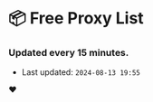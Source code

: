 # :package: Free Proxy List
### Updated every 15 minutes.

- Last updated: `2024-08-13 19:55`

:heart:
